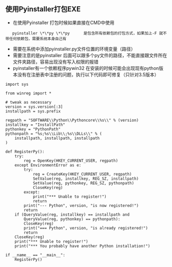 ## 使用Pyinstaller打包EXE  
* 在使用Pyinstaller 打包时候如果直接在CMD中使用
```
   pyinstaller \*\*py \*\*py      是包含所有依赖包的打包方式，如果加上-F 就不带任何依赖包，需要系统本身自己有
```
* 需要在系统中添加pyinstaller.py文件位置的环境变量（路径）  
* 需要注意的是pyinstaller 后面可以跟多个py文件的路径，不能直接跟文件所在文件夹路径，容易出现没有写入权限的报错    
* pyinstaller有一个依赖程序pywin32 在安装的时候可能会出现现有python版本没有在注册表中注册的问题，执行以下代码即可修复（只针对3.5版本）
```
import sys
  
from winreg import *

# tweak as necessary
version = sys.version[:3]
installpath = sys.prefix

regpath = "SOFTWARE\\Python\\Pythoncore\\%s\\" % (version)
installkey = "InstallPath"
pythonkey = "PythonPath"
pythonpath = "%s;%s\\Lib\\;%s\\DLLs\\" % (
    installpath, installpath, installpath
)
  
def RegisterPy():
    try:
        reg = OpenKey(HKEY_CURRENT_USER, regpath)
    except EnvironmentError as e:
        try:
            reg = CreateKey(HKEY_CURRENT_USER, regpath)
            SetValue(reg, installkey, REG_SZ, installpath)
            SetValue(reg, pythonkey, REG_SZ, pythonpath)
            CloseKey(reg)
        except:
            print("*** Unable to register!")
            return
        print("--- Python", version, "is now registered!")
        return
    if (QueryValue(reg, installkey) == installpath and
        QueryValue(reg, pythonkey) == pythonpath):
        CloseKey(reg)
        print("=== Python", version, "is already registered!")
        return
    CloseKey(reg)
    print("*** Unable to register!")
    print("*** You probably have another Python installation!")
  
if __name__ == "__main__":
    RegisterPy()
```
